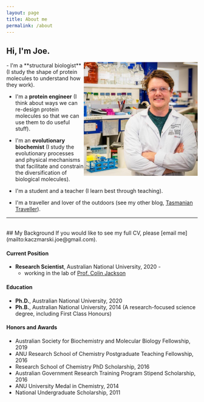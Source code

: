 ```yaml
---
layout: page
title: About me
permalink: /about
---
```



## Hi, I'm Joe.
<img align="right" width="300" height="300" src="/assets/JK_profile.png">
- I'm a **structural biologist** (I study the shape of protein molecules to understand how they work).  

- I'm a **protein engineer** (I think about ways we can re-design protein molecules so that we can use them to do useful stuff).  

- I'm an **evolutionary biochemist** (I study the evolutionary processes and physical mechanisms that facilitate and constrain the diversification of biological molecules).   

- I'm a student and a teacher (I learn best through teaching).  

- I'm a traveller and lover of the outdoors (see my other blog, [Tasmanian Traveller](https://tasmaniantraveller.com/)).    

---
<br>
## My Background
If you would like to see my full CV, please [email me](mailto:kaczmarski.joe@gmail.com).

#### Current Position
- **Research Scientist**, Australian National University, 2020 -
    - working in the lab of [Prof. Colin Jackson](https://www.jacksonlabanu.com)

#### Education
- **Ph.D.**, Australian National University, 2020  
- **Ph.B.**, Australian National University, 2014 (A research-focused science degree, including First Class Honours)

#### Honors and Awards
- Australian Society for Biochemistry and Molecular Biology Fellowship, 2019
- ANU Research School of Chemistry Postgraduate Teaching Fellowship, 2016
- Research School of Chemistry PhD Scholarship, 2016
- Australian Government Research Training Program Stipend Scholarship, 2016
- ANU University Medal in Chemistry, 2014
- National Undergraduate Scholarship, 2011
